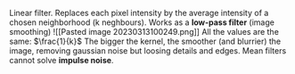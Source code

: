 Linear filter.
Replaces each pixel intensity by the average intensity of a chosen neighborhood (k neghbours).
Works as a **low-pass filter** (image smoothing)
![[Pasted image 20230313100249.png]]
All the values are the same: $\frac{1}{k}$
The bigger the kernel, the smoother (and blurrier) the image, removing gaussian noise but loosing details and edges.
Mean filters cannot solve **impulse noise**.
